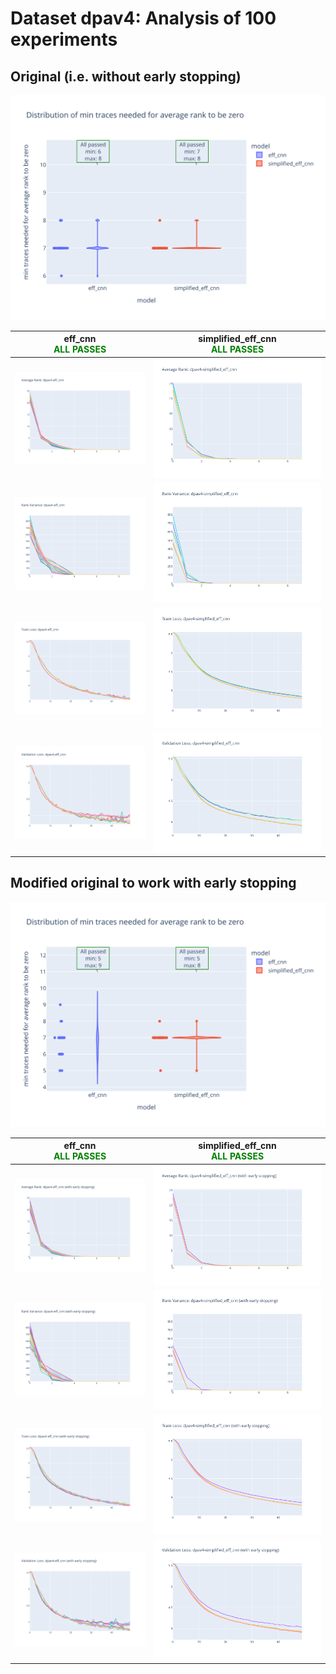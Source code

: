 # Dataset dpav4: Analysis of 100 experiments

## Original (i.e. without early stopping)

![Distribution of min traces needed for average rank to be zero](../plots/dpav4/violin_no_es.svg)

|eff_cnn<br><span style='color:green'> **ALL PASSES** </span>|simplified_eff_cnn<br><span style='color:green'> **ALL PASSES** </span>|
|---|---|
|![Average Rank](../plots/dpav4/eff_cnn/no_es/average_rank.svg)|![Average Rank](../plots/dpav4/simplified_eff_cnn/no_es/average_rank.svg)|
|![Rank Variance](../plots/dpav4/eff_cnn/no_es/rank_variance.svg)|![Rank Variance](../plots/dpav4/simplified_eff_cnn/no_es/rank_variance.svg)|
|![Train Loss](../plots/dpav4/eff_cnn/no_es/train_loss.svg)|![Train Loss](../plots/dpav4/simplified_eff_cnn/no_es/train_loss.svg)|
|![Validation Loss](../plots/dpav4/eff_cnn/no_es/val_loss.svg)|![Validation Loss](../plots/dpav4/simplified_eff_cnn/no_es/val_loss.svg)|
## Modified original to work with early stopping

![Distribution of min traces needed for average rank to be zero](../plots/dpav4/violin_es.svg)

|eff_cnn<br><span style='color:green'> **ALL PASSES** </span>|simplified_eff_cnn<br><span style='color:green'> **ALL PASSES** </span>|
|---|---|
|![Average Rank](../plots/dpav4/eff_cnn/es/average_rank.svg)|![Average Rank](../plots/dpav4/simplified_eff_cnn/es/average_rank.svg)|
|![Rank Variance](../plots/dpav4/eff_cnn/es/rank_variance.svg)|![Rank Variance](../plots/dpav4/simplified_eff_cnn/es/rank_variance.svg)|
|![Train Loss](../plots/dpav4/eff_cnn/es/train_loss.svg)|![Train Loss](../plots/dpav4/simplified_eff_cnn/es/train_loss.svg)|
|![Validation Loss](../plots/dpav4/eff_cnn/es/val_loss.svg)|![Validation Loss](../plots/dpav4/simplified_eff_cnn/es/val_loss.svg)|
